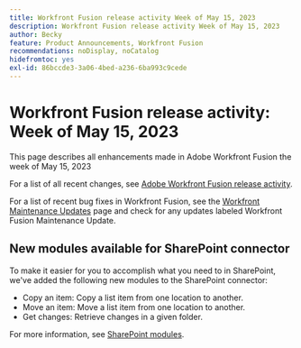 ```yaml
---
title: Workfront Fusion release activity Week of May 15, 2023
description: Workfront Fusion release activity Week of May 15, 2023
author: Becky
feature: Product Announcements, Workfront Fusion
recommendations: noDisplay, noCatalog
hidefromtoc: yes
exl-id: 86bccde3-3a06-4bed-a236-6ba993c9cede
---
```

# Workfront Fusion release activity: Week of  May 15, 2023

This page describes all enhancements made in Adobe Workfront Fusion the week of  May 15, 2023

For a list of all recent changes, see [Adobe Workfront Fusion release activity](/help/workfront-fusion/fusion-product-releases/fusion-release-activity.md).

For a list of recent bug fixes in Workfront Fusion, see the [Workfront Maintenance Updates](https://experienceleague.adobe.com/docs/workfront-known-issues/releases/current-updates.html) page and check for any updates labeled Workfront Fusion Maintenance Update.

## New modules available for SharePoint connector

To make it easier for you to accomplish what you need to in SharePoint, we've added the following new modules to the SharePoint connector:

* Copy an item: Copy a list item from one location to another.
* Move an item: Move a list item from one location to another.
* Get changes: Retrieve changes in a given folder.

For more information, see [SharePoint modules](/help/workfront-fusion/references/apps-and-modules/third-party-connectors/sharepoint-modules.md).
